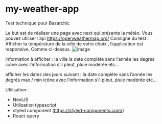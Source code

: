 # my-weather-app
Test technique pour Bazarchic

Le but est de réaliser une page avec next qui présente la météo.
Vous pouvez utiliser l’api https://openweathermap.org/
Consigne du test :
Afficher la température de la ville de votre choix , l’application est responsive.
Comme ci-dessus.
![image](https://github.com/colinetm/my-weather-app/assets/53445775/96f91949-f108-4f97-9497-59819a5daeab)

information à afficher :
la ville
la date complète sans l’année
les degrés
icône avec l’information s’il pleut, pluie modérée etc…

afficher les dates des jours suivant :
la date complète sans l’année
les degrés max / min
icône avec l’information s’il pleut, pluie modérée etc…

Utilisation :
- NextJS
- Utilisation typescript
- styled component (https://styled-components.com/)
- React-query
